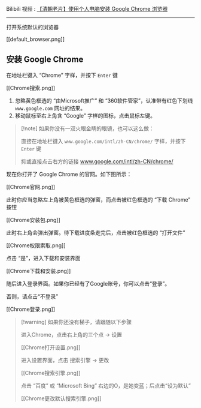 Bilibili 视频 : [【清朝老片】使用个人电脑安装 Google Chrome 浏览器 ](https://www.bilibili.com/video/BV1br421F78b/)

---

打开系统默认的浏览器

[[default_browser.png]]

## 安装 Google Chrome

在地址栏键入 “Chrome” 字样，并按下 `Enter` 键

[[Chrome搜索.png]]

1. 忽略黄色框选的 “由Microsoft推广” 和 “360软件管家”，认准带有红色下划线 `www.google.com` 网址的结果。 
2. 移动鼠标至右上角含 “Google” 字样的图标，点击鼠标左键。

> [!note] 如果你没有一双火眼金睛的眼镜，也可以这么做：
>
> 直接在地址栏键入 `www.google.com/intl/zh-CN/chrome/` 字样，并按下 `Enter` 键
> 
>  抑或直接点击右方的链接 www.google.com/intl/zh-CN/chrome/

现在你打开了 Google Chrome 的官网。如下图所示：

[[Chrome官网.png]]

此时你应当忽略左上角被黄色框选的弹窗，而点击被红色框选的 “下载 Chrome” 按钮

[[Chrome安装包.png]]

此时右上角会弹出弹窗。待下载进度条走完后，点击被红色框选的 “打开文件”

[[Chrome权限索取.png]]

点击 “是”，进入下载和安装界面

[[Chrome下载和安装.png]]

随后进入登录界面。如果你已经有了Google账号，你可以点击“登录”。

否则，请点击“不登录”

[[Chrome登录.png]]

> [!warning] 如果你还没有梯子，请跟随以下步骤
>
> 进入Chrome，点击右上角的三个点 → 设置
>
> [[Chrome打开设置.png]]
>
> 进入设置界面，点击 搜索引擎 → 更改
>
> [[Chrome搜索引擎.png]]
>
> 点击 “百度” 或 “Microsoft Bing” 右边的O，是她变蓝；后点击“设为默认”
>
> [[Chrome更改默认搜索引擎.png]]





